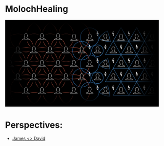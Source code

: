 # MolochHealing
![](MolochHealing.png)
# Perspectives:
- [James <> David](https://youtu.be/ZX2JAOyApzs)
